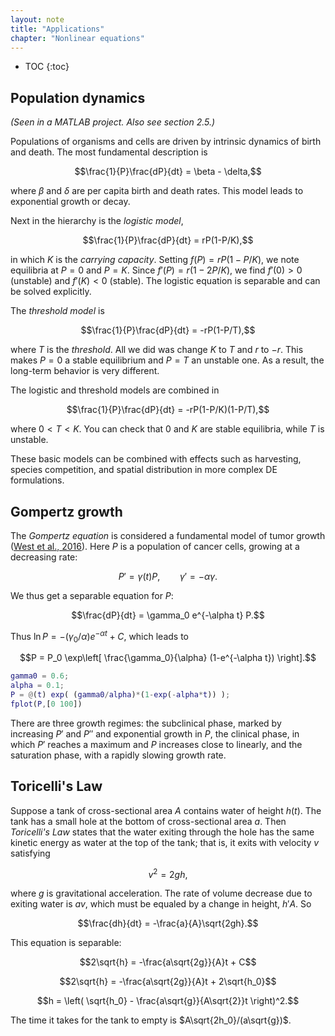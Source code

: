 ```yaml
---
layout: note
title: "Applications"
chapter: "Nonlinear equations"
---
```

* TOC
{:toc}

## Population dynamics

*(Seen in a MATLAB project. Also see section 2.5.)*

Populations of organisms and cells are driven by intrinsic dynamics of birth and death. The most fundamental description is

$$\frac{1}{P}\frac{dP}{dt} = \beta - \delta,$$

where $\beta$ and $\delta$ are per capita birth and death rates. This model leads to exponential growth or decay.

Next in the hierarchy is the *logistic model*,

$$\frac{1}{P}\frac{dP}{dt} = rP(1-P/K),$$ 

in which $K$ is the *carrying capacity*. Setting $f(P)=rP(1-P/K)$, we note equilibria at $P=0$ and $P=K$. Since $f'(P) = r(1-2P/K)$, we find $f'(0)>0$ (unstable) and $f'(K)<0$ (stable). The logistic equation is separable and can be solved explicitly.

The *threshold model* is 

$$\frac{1}{P}\frac{dP}{dt} = -rP(1-P/T),$$ 

where $T$ is the *threshold*. All we did was change $K$ to $T$ and $r$ to $-r$. This makes $P=0$ a stable equilibrium and $P=T$ an unstable one. As a result, the long-term behavior is very different. 

The logistic and threshold models are combined in

$$\frac{1}{P}\frac{dP}{dt} = -rP(1-P/K)(1-P/T),$$

where $0<T<K$. You can check that $0$ and $K$ are stable equilibria, while $T$ is unstable. 

These basic models can be combined with effects such as harvesting, species competition, and spatial distribution in more complex DE formulations. 

## Gompertz growth

The *Gompertz equation* is considered a fundamental model of tumor growth ([West et al., 2016](http://epubs.siam.org.udel.idm.oclc.org/doi/abs/10.1137/15M1044825)). Here $P$ is a population of cancer cells, growing at a decreasing rate:

$$P' = \gamma(t) P, \qquad \gamma' = -\alpha \gamma.$$

We thus get a separable equation for $P$:

$$\frac{dP}{dt} = \gamma_0 e^{-\alpha t} P.$$

Thus $\ln P = -(\gamma_0/\alpha) e^{-\alpha t} + C$, which leads to

$$P = P_0 \exp\left[ \frac{\gamma_0}{\alpha} (1-e^{-\alpha t}) \right].$$

~~~matlab
gamma0 = 0.6;
alpha = 0.1;
P = @(t) exp( (gamma0/alpha)*(1-exp(-alpha*t)) );
fplot(P,[0 100])
~~~

There are three growth regimes: the subclinical phase, marked by increasing $P'$ and $P''$ and exponential growth in $P$, the clinical phase, in which $P'$ reaches a maximum and $P$ increases close to linearly, and the saturation phase, with a rapidly slowing growth rate. 

## Toricelli's Law

Suppose a tank of cross-sectional area $A$ contains water of height $h(t)$. The tank has a small hole at the bottom of cross-sectional area $a$. Then *Toricelli's Law* states that the water exiting through the hole has the same kinetic energy as water at the top of the tank; that is, it exits with velocity $v$ satisfying

$$v^2=2gh,$$

where $g$ is gravitational acceleration. The rate of volume decrease due to exiting water is $av$, which must be equaled by a change in height, $h'A$. So

$$\frac{dh}{dt} = -\frac{a}{A}\sqrt{2gh}.$$

This equation is separable:

$$2\sqrt{h} = -\frac{a\sqrt{2g}}{A}t + C$$ 

$$2\sqrt{h} = -\frac{a\sqrt{2g}}{A}t + 2\sqrt{h_0}$$

$$h = \left( \sqrt{h_0} - \frac{a\sqrt{g}}{A\sqrt{2}}t  \right)^2.$$

The time it takes for the tank to empty is $A\sqrt{2h_0}/(a\sqrt{g})$.  

